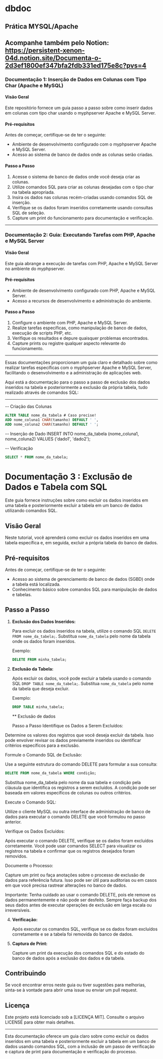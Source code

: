 # dbdoc

## Prática MYSQL/Apache

## Acompanhe também pelo Notion: https://persistent-xenon-04d.notion.site/Documenta-o-2d3ef1800ef347bfa2fdb331ed175e8c?pvs=4

### Documentação 1: Inserção de Dados em Colunas com Tipo Char (Apache e MySQL)

#### Visão Geral

Este repositório fornece um guia passo a passo sobre como inserir dados em colunas com tipo char usando o myphpserver Apache e MySQL Server.

#### Pré-requisitos

Antes de começar, certifique-se de ter o seguinte:

- Ambiente de desenvolvimento configurado com o myphpserver Apache e MySQL Server.
- Acesso ao sistema de banco de dados onde as colunas serão criadas.

#### Passo a Passo

1. Acesse o sistema de banco de dados onde você deseja criar as colunas.
2. Utilize comandos SQL para criar as colunas desejadas com o tipo char na tabela apropriada.
3. Insira os dados nas colunas recém-criadas usando comandos SQL de inserção.
4. Verifique se os dados foram inseridos corretamente usando consultas SQL de seleção.
5. Capture um print do funcionamento para documentação e verificação.


---

### Documentação 2: Guia: Executando Tarefas com PHP, Apache e MySQL Server

#### Visão Geral

Este guia abrange a execução de tarefas com PHP, Apache e MySQL Server no ambiente do myphpserver.

#### Pré-requisitos

- Ambiente de desenvolvimento configurado com PHP, Apache e MySQL Server.
- Acesso a recursos de desenvolvimento e administração do ambiente.

#### Passo a Passo

1. Configure o ambiente com PHP, Apache e MySQL Server.
2. Realize tarefas específicas, como manipulação de banco de dados, execução de scripts PHP, etc.
3. Verifique os resultados e depure quaisquer problemas encontrados.
4. Capture prints ou registre qualquer aspecto relevante do funcionamento.

---

Essas documentações proporcionam um guia claro e detalhado sobre como realizar tarefas específicas com o myphpserver Apache e MySQL Server, facilitando o desenvolvimento e a administração de aplicações web.


Aqui está a documentação para o passo a passo de exclusão dos dados inseridos na tabela e posteriormente a exclusão da própria tabela, tudo realizado através de comandos SQL:

---

-- Criação das Colunas
```sql
ALTER TABLE nome_da_tabela # Caso precise!
ADD nome_coluna1 CHAR(tamanho) DEFAULT ' ',
ADD nome_coluna2 CHAR(tamanho) DEFAULT ' ';
```
-- Inserção de Dado
INSERT INTO nome_da_tabela (nome_coluna1, nome_coluna2) VALUES ('dado1', 'dado2');

-- Verificação
```sql
SELECT * FROM nome_da_tabela;
```

# Documentação 3 : Exclusão de Dados e Tabela com SQL

Este guia fornece instruções sobre como excluir os dados inseridos em uma tabela e posteriormente excluir a tabela em um banco de dados utilizando comandos SQL.

## Visão Geral

Neste tutorial, você aprenderá como excluir os dados inseridos em uma tabela específica e, em seguida, excluir a própria tabela do banco de dados.

## Pré-requisitos

Antes de começar, certifique-se de ter o seguinte:

- Acesso ao sistema de gerenciamento de banco de dados (SGBD) onde a tabela está localizada.
- Conhecimento básico sobre comandos SQL para manipulação de dados e tabelas.

## Passo a Passo

1. **Exclusão dos Dados Inseridos:**

   Para excluir os dados inseridos na tabela, utilize o comando SQL `DELETE FROM nome_da_tabela;`. Substitua `nome_da_tabela` pelo nome da tabela onde os dados foram inseridos.

   Exemplo:
   ```sql
   DELETE FROM minha_tabela;
   ```

2. **Exclusão da Tabela:**

   Após excluir os dados, você pode excluir a tabela usando o comando SQL `DROP TABLE nome_da_tabela;`. Substitua `nome_da_tabela` pelo nome da tabela que deseja excluir.

   Exemplo:
   ```sql
   DROP TABLE minha_tabela;
   ```

   ** Exclusão de dados

   Passo a Passo
Identifique os Dados a Serem Excluídos:

Determine os valores dos registros que você deseja excluir da tabela. Isso pode envolver revisar os dados previamente inseridos ou identificar critérios específicos para a exclusão.

Formule o Comando SQL de Exclusão:

Use a seguinte estrutura do comando DELETE para formular a sua consulta:

```sql
DELETE FROM nome_da_tabela WHERE condição;
```

Substitua nome_da_tabela pelo nome da sua tabela e condição pela cláusula que identifica os registros a serem excluídos. A condição pode ser baseada em valores específicos de colunas ou outros critérios.

Execute o Comando SQL:

Utilize o cliente MySQL ou outra interface de administração de banco de dados para executar o comando DELETE que você formulou no passo anterior.

Verifique os Dados Excluídos:

Após executar o comando DELETE, verifique se os dados foram excluídos corretamente. Você pode usar comandos SELECT para visualizar os registros na tabela e confirmar que os registros desejados foram removidos.

Documente o Processo:

Capture um print ou faça anotações sobre o processo de exclusão de dados para referência futura. Isso pode ser útil para auditorias ou em casos em que você precisa rastrear alterações no banco de dados.

Importante:
Tenha cuidado ao usar o comando DELETE, pois ele remove os dados permanentemente e não pode ser desfeito.
Sempre faça backup dos seus dados antes de executar operações de exclusão em larga escala ou irreversíveis.

4. **Verificação:**

   Após executar os comandos SQL, verifique se os dados foram excluídos corretamente e se a tabela foi removida do banco de dados.

5. **Captura de Print:**

   Capture um print da execução dos comandos SQL e do estado do banco de dados após a exclusão dos dados e da tabela.

## Contribuindo

Se você encontrar erros neste guia ou tiver sugestões para melhorias, sinta-se à vontade para abrir uma issue ou enviar um pull request.

## Licença

Este projeto está licenciado sob a [LICENÇA MIT]. Consulte o arquivo LICENSE para obter mais detalhes.

---

Esta documentação oferece um guia claro sobre como excluir os dados inseridos em uma tabela e posteriormente excluir a tabela em um banco de dados usando comandos SQL, com a inclusão de um passo de verificação e captura de print para documentação e verificação do processo.
